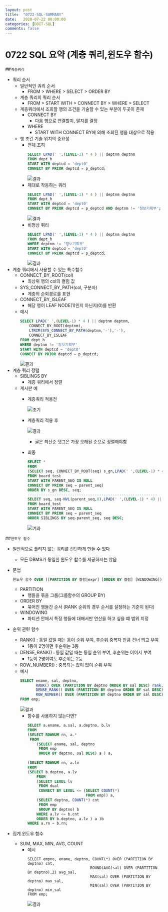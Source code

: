 ```yaml
---
layout: post
title:  "0722-SQL-SUMMARY"
date:   2020-07-22 00:00:00
categories: [DDIT-SQL]
comments: false
---
```


# 0722 SQL 요약 (계층 쿼리,윈도우 함수)

##`계층쿼리`
- 쿼리 순서
    - 일반적인 쿼리 순서
        - FROM > WHERE > SELECT > ORDER BY
    - 계층 쿼리의 쿼리 순서  
        - FROM > START WITH > CONNECT BY > WHERE > SELECT
    - 계층쿼리에서 조회할 행의 조건을 기술할 수 있는 부분이 두곳이 존재
        - CONNECT BY 
            - 다음 행으로 연결할지, 말지를 결정
        - WHERE
            - START WITH CONNECT BY에 의해 조회된 행을 대상으로 적용
    - 행 조건 기술 위치의 중요성
        - 전체 조히
            ```sql
            SELECT LPAD(' ',(LEVEL-1) * 4 ) || deptnm deptnm
            FROM dept_h
            START WITH deptcd = 'dept0'
            CONNECT BY PRIOR deptcd = p_deptcd;
            ```     
            ![결과](/img/0723/1.PNG)
        - 제대로 작동하는 쿼리
            ```sql
            SELECT LPAD(' ',(LEVEL-1) * 4 ) || deptnm deptnm
            FROM dept_h
            START WITH deptcd = 'dept0'
            CONNECT BY PRIOR deptcd = p_deptcd AND deptnm != '정보기획부';
            ```     
            ![결과](/img/0723/2.PNG)
        - 비정상 쿼리
            ```sql
            SELECT LPAD(' ',(LEVEL-1) * 4 ) || deptnm deptnm
            FROM dept_h
            WHERE deptnm != '정보기획부'
            START WITH deptcd = 'dept0'
            CONNECT BY PRIOR deptcd = p_deptcd;
            ```     
            ![결과](/img/0723/3.PNG)
- 계층 쿼리에서 사용할 수 있는 특수함수
    - CONNECT_BY_ROOT(col)
        - 최상위 행의 col의 컬럼 값
    - SYS_CONNECT_BY_PATH(col, 구분자)
        - 계층의 순회경로를 표현            
    - CONNECT_BY_ISLEAF
        - 해당 행이 LEAF NODE(1)인지 아닌지(0)를 반환
    - 예시    
        ```sql
        SELECT LPAD(' ',(LEVEL-1) * 4 ) || deptnm deptnm,
            CONNECT_BY_ROOT(deptnm),
            LTRIM(SYS_CONNECT_BY_PATH(deptnm,'-'),'-'),
            CONNECT_BY_ISLEAF
        FROM dept_h
        WHERE deptnm != '정보기획부'
        START WITH deptcd = 'dept0'
        CONNECT BY PRIOR deptcd = p_deptcd;
        ```
        ![결과](/img/0723/4.PNG)
- 계층 쿼리 정렬        
    - SIBLINGS BY
        - 계층 쿼리에서 정렬 
    - 계시판 예
        - 계층쿼리 적용전
        
             ![초기](/img/0723/5-1.PNG)
        - 계층쿼리 적용 후
        
            ![결과](/img/0723/6.PNG)
            - 글은 최신순 댓그은 가장 오래된 순으로 정렬해야함
        - 최종
            ```sql
            SELECT *
            FROM
            (SELECT seq, CONNECT_BY_ROOT(seq) s_gn,LPAD(' ',(LEVEL-1) * 4) || title title
            FROM board_test
            START WITH PARENT_SEQ IS NULL
            CONNECT BY PRIOR seq = parent_seq)
            ORDER BY s_gn DESC, seq;
            ----------------------------------------------------------
            SELECT seq, seq-NVL(parent_seq,0),LPAD(' ',(LEVEL-1) * 4) || title title
            FROM board_test
            START WITH PARENT_SEQ IS NULL
            CONNECT BY PRIOR seq = parent_seq
            ORDER SIBLINGS BY seq-parent_seq, seq DESC;
            ```
            ![겨과](/img/0723/7.PNG)
        
        
##`윈도우 함수`
- 일반적으로 풀리지 않는 쿼리를 간단하게 만들 수 있다   
    - 모든 DBMS가 동일한 윈도우 함수를 제공하지는 않음  
- 문법
    ```sql
    윈도우 함수 OVER ([PARTITION BY 컬럼|expr] [ORDER BY 컬럼] [WINDOWING])
    ```       
    - PARTITION 
        - 행들을 묶을 그룹(그룹함수의 GROUP BY)
    - ORDER BY
        - 묶어진 행들간 순서 (RANK 순위의 경우 순서를 설정하는 기준이 된다)
    - WINDOWING
        - 파티션 안에서 특정 행들에 대해서만 연산을 하고 싶을 떄 범위 지정

- 순위 관련 함수
    - RANK() : 동일 값일 때는 동이 순위 부여, 후순위 중복자 만큼 건너 띄고 부여
        - 1등이 2명이면 후순위는 3등
    - DENSE_RANK() : 동일 값일 때는 동일 순위 부여, 후순위는 이어서 부여
        - 1등이 2명이여도 후순위는 2등
    - ROW_NUMBER() : 중복되는 값이 없이 순위 부여
    - 예시
        ```sql
        SELECT ename, sal, deptno,
               RANK() OVER (PARTITION BY deptno ORDER BY sal DESC) rank,
               DENSE_RANK() OVER (PARTITION BY deptno ORDER BY sal DESC) dens_rank,
               ROW_NUMBER() OVER (PARTITION BY deptno ORDER BY sal DESC) row_number
        FROM emp;   
        ```
        ![결과](/img/0723/8.PNG)
        - 함수를 사용하지 않는다면?
            ```sql
            SELECT a.ename, a.sal, a.deptno, b.lv
            FROM 
            (SELECT ROWNUM rn, a.*
             FROM 
                (SELECT ename, sal, deptno
                 FROM emp
                 ORDER BY deptno, sal DESC) a ) a,
             
            (SELECT ROWNUM rn, a.lv
            FROM 
            (SELECT b.deptno, a.lv
                FROM 
                (SELECT LEVEL lv
                 FROM dual
                 CONNECT BY LEVEL <= (SELECT COUNT(*)
                                      FROM emp)) a,
                (SELECT deptno, COUNT(*) cnt
                 FROM emp
                 GROUP BY deptno) b
                WHERE a.lv <= b.cnt
                ORDER BY b.deptno, a.lv ) a )b
            WHERE a.rn = b.rn;
            ```
- 집계 윈도우 함수
    - SUM, MAX, MIN, AVG, COUNT   
        - 예시
            ```
            SELECT empno, ename, deptno, COUNT(*) OVER (PARTITION BY deptno) cnt,
                                        ROUND(AVG(sal) OVER (PARTITION BY deptno),2) avg_sal,
                                        MAX(sal) OVER (PARTITION BY deptno) max_sal,
                                        MIN(sal) OVER (PARTITION BY deptno) min_sal
            FROM emp;
            ```      
            ![결과](/img/0723/9.PNG)